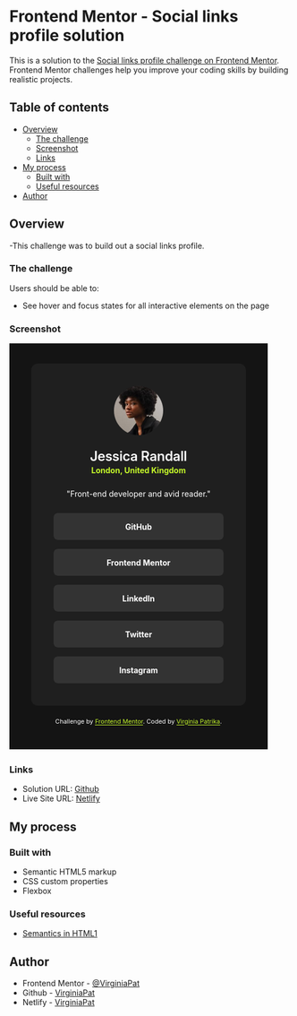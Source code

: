 # Frontend Mentor - Social links profile solution

This is a solution to the [Social links profile challenge on Frontend Mentor](https://www.frontendmentor.io/challenges/social-links-profile-UG32l9m6dQ). Frontend Mentor challenges help you improve your coding skills by building realistic projects.

## Table of contents

- [Overview](#overview)
  - [The challenge](#the-challenge)
  - [Screenshot](#screenshot)
  - [Links](#links)
- [My process](#my-process)
  - [Built with](#built-with)
  - [Useful resources](#useful-resources)
- [Author](#author)

## Overview

-This challenge was to build out a social links profile.

### The challenge

Users should be able to:

- See hover and focus states for all interactive elements on the page

### Screenshot

![Screenshot of the solution](./Screenshot-Social-links-profile-challenge.png)

### Links

- Solution URL: [Github](https://your-solution-url.com)
- Live Site URL: [Netlify](https://your-live-site-url.com)

## My process

### Built with

- Semantic HTML5 markup
- CSS custom properties
- Flexbox

### Useful resources

- [Semantics in HTML1](https://developer.mozilla.org/en-US/docs/Glossary/Semantics#semantics_in_html)

## Author

- Frontend Mentor - [@VirginiaPat](https://www.frontendmentor.io/profile/VirginiaPat)
- Github - [VirginiaPat ](https://github.com/VirginiaPat)
- Netlify - [VirginiaPat](https://app.netlify.com/teams/virginia-patrika/sites)
